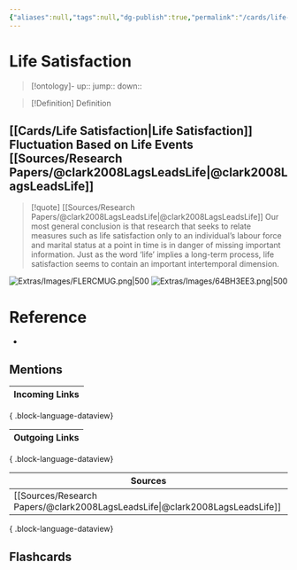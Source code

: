 ```yaml
---
{"aliases":null,"tags":null,"dg-publish":true,"permalink":"/cards/life-satisfaction/","dgPassFrontmatter":true}
---
```


# Life Satisfaction

> [!ontology]-
> up:: 
> jump:: 
> down:: 

> [!Definition] Definition

## [[Cards/Life Satisfaction\|Life Satisfaction]] Fluctuation Based on Life Events [[Sources/Research Papers/@clark2008LagsLeadsLife\|@clark2008LagsLeadsLife]]

> [!quote] [[Sources/Research Papers/@clark2008LagsLeadsLife\|@clark2008LagsLeadsLife]]
> Our most general conclusion is that research that seeks to relate measures such as life satisfaction only to an individual’s labour force and marital status at a point in time is in danger of missing important information. Just as the word ‘life’ implies a long-term process, life satisfaction seems to contain an important intertemporal dimension.

![Extras/Images/FLERCMUG.png|500](/img/user/Extras/Images/FLERCMUG.png)
![Extras/Images/64BH3EE3.png|500](/img/user/Extras/Images/64BH3EE3.png)

# Reference

- 

## Mentions

| Incoming Links |
| -------------- |

{ .block-language-dataview}

| Outgoing Links |
| -------------- |

{ .block-language-dataview}

| Sources                                                                         |
| ------------------------------------------------------------------------------- |
| [[Sources/Research Papers/@clark2008LagsLeadsLife\|@clark2008LagsLeadsLife]] |

{ .block-language-dataview}

## Flashcards